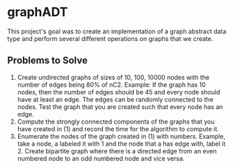 # graphADT

This project's goal was to create an implementation of a graph abstract data type and perform several different operations on graphs that we create.  

## Problems to Solve  
1.  Create undirected graphs of sizes of 10, 100, 10000 nodes with the number of edges being 80% of nC2. Example: If the graph has 10 nodes, then the number of edges should be 45 and every node should have at least an edge. The edges can be randomly connected to the nodes. Test the graph that you are created such that every node has an edge. 
2.	Compute the strongly connected components of the graphs that you have created in (1) and record the time for the algorithm to compute it. 
3.	Enumerate the nodes of the graph created in (1) with numbers. Example, take a node, a labeled it with 1 and the node that a has edge with, label it 2.  Create bipartite graph where there is a directed edge from an even numbered node to an odd numbered node and vice versa. 

